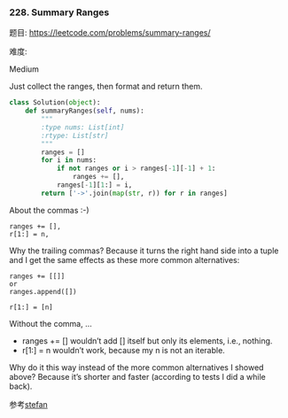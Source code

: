 ### 228. Summary Ranges

题目:
<https://leetcode.com/problems/summary-ranges/>


难度:

Medium


Just collect the ranges, then format and return them.

```python
class Solution(object):
    def summaryRanges(self, nums):
        """
        :type nums: List[int]
        :rtype: List[str]
        """
        ranges = []
        for i in nums:
            if not ranges or i > ranges[-1][-1] + 1:
                ranges += [],
            ranges[-1][1:] = i,
        return ['->'.join(map(str, r)) for r in ranges]                           
```
About the commas :-)

```
ranges += [],
r[1:] = n,
```
Why the trailing commas? Because it turns the right hand side into a tuple and I get the same effects as these more common alternatives:
```
ranges += [[]]
or
ranges.append([])

r[1:] = [n]
```
Without the comma, …

- ranges += [] wouldn’t add [] itself but only its elements, i.e., nothing.
- r[1:] = n wouldn’t work, because my n is not an iterable.

Why do it this way instead of the more common alternatives I showed above? Because it’s shorter and faster (according to tests I did a while back).

参考[stefan](https://leetcode.com/problems/summary-ranges/discuss/63193)
